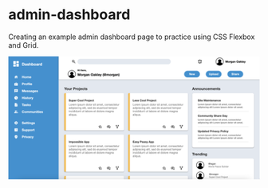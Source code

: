 # admin-dashboard
Creating an example admin dashboard page to practice using CSS Flexbox and Grid.

![Alt text](https://github.com/Taaaaab/personal-portfolio/blob/main/src/assets/dashboard.png?raw=true "Dashboard screenshot")
